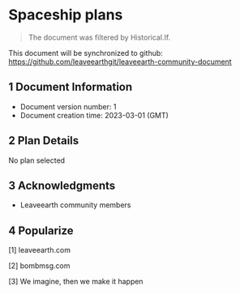# Spaceship plans

>The document was filtered by Historical.If.

This document will be synchronized to github: https://github.com/leaveearthgit/leaveearth-community-document

## 1 Document Information

- Document version number: 1
- Document creation time: 2023-03-01 (GMT)

## 2 Plan Details

No plan selected

## 3 Acknowledgments
* Leaveearth community members

## 4 Popularize
[1] leaveearth.com

[2] bombmsg.com

[3] We imagine, then we make it happen